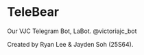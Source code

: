 # TeleBear
Our VJC Telegram Bot, LaBot. @victoriajc_bot

Created by Ryan Lee & Jayden Soh (25S64). 

